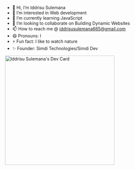 - 👋 Hi, I’m Iddrisu Sulemana
- 👀 I’m interested in Web development
- 🌱 I’m currently learning JavaScript
- 💞️ I’m looking to collaborate on Building Dynamic Websites
- 📫 How to reach me @ iddrisusulemana665@gmail.com
- 😄 Pronouns: I
- ⚡ Fun fact: I like to watch nature
- ✨ Founder: Simdi Technologies/Simdi Dev

<!---
Sulemana24/Sulemana24 is a ✨ special ✨ repository because its `README.md` (this file) appears on your GitHub profile.
You can click the Preview link to take a look at your changes.
--->

<a href="https://app.daily.dev/iddrisusulemana"><img src="https://api.daily.dev/devcards/v2/fAHnZ3qqrAwLViHeQTagz.png?type=default&r=2bw" width="356" alt="Iddrisu Sulemana's Dev Card"/></a>
